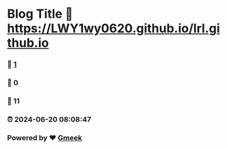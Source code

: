# Blog Title :link: https://LWY1wy0620.github.io/lrl.github.io 
### :page_facing_up: [1](https://LWY1wy0620.github.io/lrl.github.io/tag.html) 
### :speech_balloon: 0 
### :hibiscus: 11 
### :alarm_clock: 2024-06-20 08:08:47 
### Powered by :heart: [Gmeek](https://github.com/Meekdai/Gmeek)
